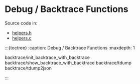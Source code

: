 # Debug / Backtrace Functions

Source code in:

- [helpers.h](https://github.com/artgins/yunetas/blob/main/kernel/c/gobj-c/src/helpers.h)
- [helpers.c](https://github.com/artgins/yunetas/blob/main/kernel/c/gobj-c/src/helpers.c)



:::{toctree}
:caption: Debug / Backtrace Functions
:maxdepth: 1

backtrace/init_backtrace_with_backtrace
backtrace/show_backtrace_with_backtrace
backtrace/tdump
backtrace/tdump2json

:::
